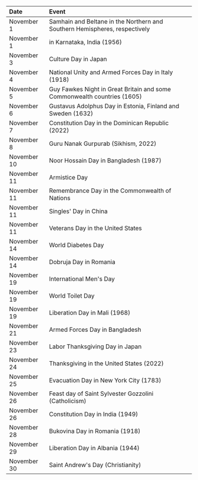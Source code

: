 | Date        | Event                                                                      |
|:------------|:---------------------------------------------------------------------------|
| November 1  | Samhain and Beltane in the Northern and Southern Hemispheres, respectively |
| November 1  | in Karnataka, India (1956)                                                 |
| November 3  | Culture Day in Japan                                                       |
| November 4  | National Unity and Armed Forces Day in Italy (1918)                        |
| November 5  | Guy Fawkes Night in Great Britain and some Commonwealth countries (1605)   |
| November 6  | Gustavus Adolphus Day in Estonia, Finland and Sweden (1632)                |
| November 7  | Constitution Day in the Dominican Republic (2022)                          |
| November 8  | Guru Nanak Gurpurab (Sikhism, 2022)                                        |
| November 10 | Noor Hossain Day in Bangladesh (1987)                                      |
| November 11 | Armistice Day                                                              |
| November 11 | Remembrance Day in the Commonwealth of Nations                             |
| November 11 | Singles' Day in China                                                      |
| November 11 | Veterans Day in the United States                                          |
| November 14 | World Diabetes Day                                                         |
| November 14 | Dobruja Day in Romania                                                     |
| November 19 | International Men's Day                                                    |
| November 19 | World Toilet Day                                                           |
| November 19 | Liberation Day in Mali (1968)                                              |
| November 21 | Armed Forces Day in Bangladesh                                             |
| November 23 | Labor Thanksgiving Day in Japan                                            |
| November 24 | Thanksgiving in the United States (2022)                                   |
| November 25 | Evacuation Day in New York City (1783)                                     |
| November 26 | Feast day of Saint Sylvester Gozzolini (Catholicism)                       |
| November 26 | Constitution Day in India (1949)                                           |
| November 28 | Bukovina Day in Romania (1918)                                             |
| November 29 | Liberation Day in Albania (1944)                                           |
| November 30 | Saint Andrew's Day (Christianity)                                          |